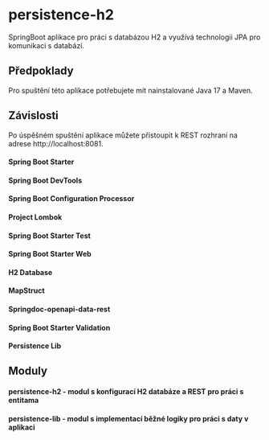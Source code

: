 ﻿persistence-h2
=

SpringBoot aplikace pro práci s databázou H2 a využívá technologii JPA pro komunikaci s databází.

## Předpoklady
Pro spuštění této aplikace potřebujete mít nainstalované Java 17 a Maven.

## Závislosti
Po úspěšném spuštění aplikace můžete přistoupit k REST rozhraní na adrese http://localhost:8081.

#### Spring Boot Starter
#### Spring Boot DevTools
#### Spring Boot Configuration Processor
#### Project Lombok
#### Spring Boot Starter Test
#### Spring Boot Starter Web
#### H2 Database
#### MapStruct
#### Springdoc-openapi-data-rest
#### Spring Boot Starter Validation
#### Persistence Lib

## Moduly 

#### persistence-h2 - modul s konfigurací H2 databáze a REST pro práci s entitama
#### persistence-lib - modul s implementací běžné logiky pro práci s daty v aplikaci
